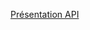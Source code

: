 
[Présentation API](https://docs.google.com/presentation/d/1cQnqoZh0lxPSXIBry07TAi3085OHuF-n0ZZ0E8gfSgk/edit?usp=sharing)